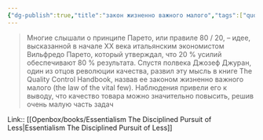 ```yaml
---
{"dg-publish":true,"title":"закон жизненно важного малого","tags":["quotes"],"date":"2023-11-25T12:43:52+04:00","modified_at":"2023-12-13T10:29:39+03:00","alias":"закон жизненно важного малого","dg-path":"/quotes/202311251243.md","permalink":"/quotes/202311251243/","dgPassFrontmatter":true}
---
```



> Многие слышали о принципе Парето, или правиле 80 / 20, – идее, высказанной в начале XX века итальянским экономистом Вильфредо Парето, который утверждал, что 20 % усилий обеспечивают 80 % результата. Спустя полвека Джозеф Джуран, один из отцов революции качества, развил эту мысль в книге The Quality Control Handbook, назвав ее законом жизненно важного малого (the law of the vital few). Наблюдения привели его к выводу, что качество товара можно значительно повысить, решив очень малую часть задач

Link:: [[Openbox/books/Essentialism The Disciplined Pursuit of Less\|Essentialism The Disciplined Pursuit of Less]]
